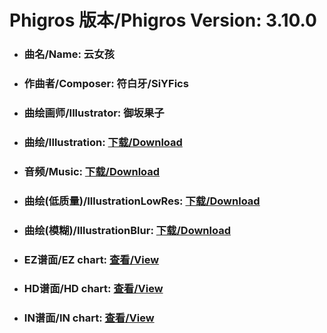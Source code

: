 
# Phigros 版本/Phigros Version:  3.10.0

- ### __曲名/Name:  云女孩__

- ### __作曲者/Composer:  符白牙/SiYFics__

- ### __曲绘画师/Illustrator:  御坂果子__

- ### __曲绘/Illustration:  [下载/Download](https://github.com/Po6647A/PAR/releases/download/3.10.0/1135.png)__

- ### __音频/Music:  [下载/Download](https://github.com/Po6647A/PAR/releases/download/3.10.0/1736.ogg)__

- ### __曲绘(低质量)/IllustrationLowRes:  [下载/Download](https://github.com/Po6647A/PAR/releases/download/3.10.0/1627.png)__

- ### __曲绘(模糊)/IllustrationBlur:  [下载/Download](https://github.com/Po6647A/PAR/releases/download/3.10.0/1381.png)__


- ### __EZ谱面/EZ chart:  [查看/View](./EZ.json/index.html)__

- ### __HD谱面/HD chart:  [查看/View](./HD.json/index.html)__

- ### __IN谱面/IN chart:  [查看/View](./IN.json/index.html)__
